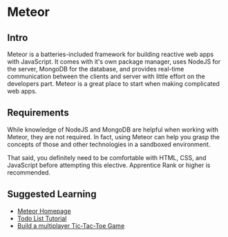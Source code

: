 # Meteor

## Intro

Meteor is a batteries-included framework for building reactive web apps with JavaScript. It comes with it's own package manager, uses NodeJS for the server, MongoDB for the database, and provides real-time communication between the clients and server with little effort on the developers part. Meteor is a great place to start when making complicated web apps.

## Requirements

While knowledge of NodeJS and MongoDB are helpful when working with Meteor, they are not required. In fact, using Meteor can help you grasp the concepts of those and other technologies in a sandboxed environment. 

That said, you definitely need to be comfortable with HTML, CSS, and JavaScript before attempting this elective. Apprentice Rank or higher is recommended.

## Suggested Learning

- [Meteor Homepage](https://www.meteor.com)
- [Todo List Tutorial](https://www.meteor.com/tutorials/blaze/creating-an-app)
- [Build a multiplayer Tic-Tac-Toe Game](https://www.sitepoint.com/building-multiplayer-tictactoe-game-with-meteor/)

